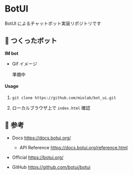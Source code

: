 # BotUI

BotUI によるチャットボット実装リポジトリです

## :rocket: つくったボット

**IM bot**

- Gif イメージ

  準備中

#### Usage

1. `git clone https://github.com/miolab/bot_ui.git`

1. ローカルブラウザ上で `index.html` 確認

## :book: 参考

- Docs https://docs.botui.org/

  - API Reference https://docs.botui.org/reference.html

- Official https://botui.org/

- GitHub https://github.com/botui/botui
